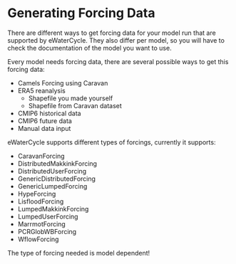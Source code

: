 # Generating Forcing Data

There are different ways to get forcing data for your model run that are supported by eWaterCycle.
They also differ per model, so you will have to check the documentation of the model you want to use.

Every model needs forcing data, there are several possible ways to get this forcing data:
- Camels Forcing using Caravan
- ERA5 reanalysis
  - Shapefile you made yourself
  - Shapefile from Caravan dataset
- CMIP6 historical data
- CMIP6 future data
- Manual data input

eWaterCycle supports different types of forcings, currently it supports:
* CaravanForcing
* DistributedMakkinkForcing
* DistributedUserForcing
* GenericDistributedForcing
* GenericLumpedForcing
* HypeForcing
* LisfloodForcing
* LumpedMakkinkForcing
* LumpedUserForcing
* MarrmotForcing
* PCRGlobWBForcing
* WflowForcing

The type of forcing needed is model dependent!
